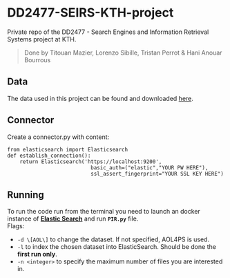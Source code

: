# DD2477-SEIRS-KTH-project
Private repo of the DD2477 - Search Engines and Information Retrieval Systems project at KTH.

> Done by Titouan Mazier, Lorenzo Sibille, Tristan Perrot & Hani Anouar Bourrous

## Data
The data used in this project can be found and downloaded [here](https://www.scidb.cn/en/detail?dataSetId=5246eba9ec8d4519aa4f0d8f9f092d4b#p4).

## Connector
Create a connector.py with content:
```
from elasticsearch import Elasticsearch
def establish_connection():
    return Elasticsearch('https://localhost:9200',
                           basic_auth=("elastic","YOUR PW HERE"),
                           ssl_assert_fingerprint="YOUR SSL KEY HERE")
```

## Running
To run the code run from the terminal you need to launch an docker instance of [**Elastic Search**](https://www.elastic.co/guide/en/elasticsearch/reference/current/docker.html) and run **``PIR.py``** file. \
Flags:
+ ``-d \[AOL\]`` to change the dataset. If not specified, AOL4PS is used.
+ ``-l`` to index the chosen dataset into ElasticSearch. Should be done the **first run only**.
+ ``-n <integer>`` to specify the maximum number of files you are interested in.
